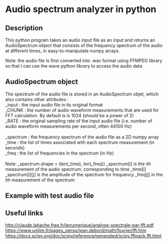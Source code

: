 # Audio spectrum analyzer in python

## Description
This python program takes an audio input file as an input and returns an AudioSpectrum object that consists of the frequency spectrum of the audio at different times, in easy-to-manipulate numpy arrays.

Note: the audio file is first converted into .wav format using FFMPEG library so that I can use the wave python library to access the audio data

## AudioSpectrum object
The spectrum of the audio file is stored in an AudioSpectrum objet, which also contains other attributes :
<br>
_input : the input audio file in its original format<br>
_CHUNK : the number of audio waveform measurements that are used for FFT calculation. By default is is 1024 (should be a power of 2)<br>
_RATE : the original sampling rate of the input audio file (i.e. number of audio waveform measurements per second, often 44100 Hz)
<br><br>
_spectrum : the frequency spectrum of the audio file as a 2D numpy array<br>
_time : the list of times associated with each spectrum measurement (in seconds)<br>
_freq : the list of frequencies in the spectrum (in Hz)<br>
<br>
Note: 
_spectrum.shape = (len(_time), len(_freq))
_spectrum[i] is the ith measurement of the audio spectrum, corresponding to time _time[i]
_spectrum[i][j] is the amplitude of the spectrum for frequency _freq[j] in the ith measurement of the spectrum

## Example with test audio file



## Useful links
http://claude.lahache.free.fr/lenumerique/analyse-spectrale-par-fft.pdf
https://www.unilim.fr/pages_perso/jean.debord/math/fourier/fft.htm
https://docs.scipy.org/doc/scipy/reference/generated/scipy.fftpack.fft.html
